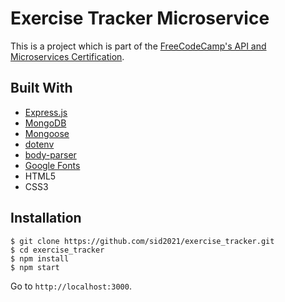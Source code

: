 # Exercise Tracker Microservice

This is a project which is part of the [FreeCodeCamp's API and Microservices Certification](https://www.freecodecamp.org/learn/apis-and-microservices/apis-and-microservices-projects/exercise-tracker).

## Built With

- [Express.js](https://expressjs.com)
- [MongoDB](https://www.mongodb.com/)
- [Mongoose](https://mongoosejs.com/)
- [dotenv](https://www.npmjs.com/package/dotenv)
- [body-parser](https://www.npmjs.com/package/body-parser)
- [Google Fonts](https://fonts.google.com)
- HTML5
- CSS3

## Installation

```
$ git clone https://github.com/sid2021/exercise_tracker.git
$ cd exercise_tracker
$ npm install
$ npm start
```

Go to `http://localhost:3000`.
